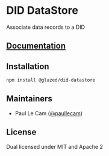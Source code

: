 # DID DataStore

Associate data records to a DID

## [Documentation](https://developers.ceramic.network/tools/glaze/did-datastore/)

## Installation

```sh
npm install @glazed/did-datastore
```

## Maintainers

- Paul Le Cam ([@paullecam](http://github.com/paullecam))

## License

Dual licensed under MIT and Apache 2
